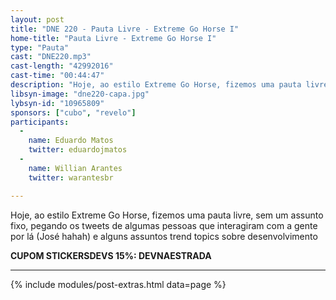 ```yaml
---
layout: post
title: "DNE 220 - Pauta Livre - Extreme Go Horse I"
home-title: "Pauta Livre - Extreme Go Horse I"
type: "Pauta"
cast: "DNE220.mp3"
cast-length: "42992016"
cast-time: "00:44:47"
description: "Hoje, ao estilo Extreme Go Horse, fizemos uma pauta livre, sem um assunto fixo, pegando os tweets de algumas pessoas que interagiram com a gente por lá (José hahah) e alguns assuntos trend topics sobre desenvolvimento"
libsyn-image: "dne220-capa.jpg"
lybsyn-id: "10965809"
sponsors: ["cubo", "revelo"]
participants:
  -
    name: Eduardo Matos
    twitter: eduardojmatos
  -
    name: Willian Arantes
    twitter: warantesbr

---
```


Hoje, ao estilo Extreme Go Horse, fizemos uma pauta livre, sem um assunto fixo, pegando os tweets de algumas pessoas que interagiram com a gente por lá (José hahah) e alguns assuntos trend topics sobre desenvolvimento

<strong>CUPOM STICKERSDEVS 15%: DEVNAESTRADA</strong>
<br>

---

{% include modules/post-extras.html data=page %}
